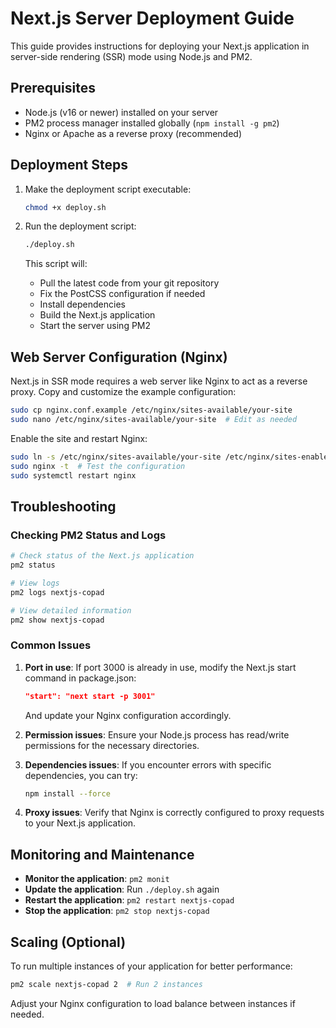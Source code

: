 # Next.js Server Deployment Guide

This guide provides instructions for deploying your Next.js application in server-side rendering (SSR) mode using Node.js and PM2.

## Prerequisites

- Node.js (v16 or newer) installed on your server
- PM2 process manager installed globally (`npm install -g pm2`)
- Nginx or Apache as a reverse proxy (recommended)

## Deployment Steps

1. Make the deployment script executable:
   ```bash
   chmod +x deploy.sh
   ```

2. Run the deployment script:
   ```bash
   ./deploy.sh
   ```

   This script will:
   - Pull the latest code from your git repository
   - Fix the PostCSS configuration if needed
   - Install dependencies
   - Build the Next.js application
   - Start the server using PM2

## Web Server Configuration (Nginx)

Next.js in SSR mode requires a web server like Nginx to act as a reverse proxy. Copy and customize the example configuration:

```bash
sudo cp nginx.conf.example /etc/nginx/sites-available/your-site
sudo nano /etc/nginx/sites-available/your-site  # Edit as needed
```

Enable the site and restart Nginx:
```bash
sudo ln -s /etc/nginx/sites-available/your-site /etc/nginx/sites-enabled/
sudo nginx -t  # Test the configuration
sudo systemctl restart nginx
```

## Troubleshooting

### Checking PM2 Status and Logs

```bash
# Check status of the Next.js application
pm2 status

# View logs
pm2 logs nextjs-copad

# View detailed information
pm2 show nextjs-copad
```

### Common Issues

1. **Port in use**:
   If port 3000 is already in use, modify the Next.js start command in package.json:
   ```json
   "start": "next start -p 3001"
   ```
   And update your Nginx configuration accordingly.

2. **Permission issues**:
   Ensure your Node.js process has read/write permissions for the necessary directories.

3. **Dependencies issues**:
   If you encounter errors with specific dependencies, you can try:
   ```bash
   npm install --force
   ```

4. **Proxy issues**:
   Verify that Nginx is correctly configured to proxy requests to your Next.js application.

## Monitoring and Maintenance

- **Monitor the application**: `pm2 monit`
- **Update the application**: Run `./deploy.sh` again
- **Restart the application**: `pm2 restart nextjs-copad`
- **Stop the application**: `pm2 stop nextjs-copad`

## Scaling (Optional)

To run multiple instances of your application for better performance:

```bash
pm2 scale nextjs-copad 2  # Run 2 instances
```

Adjust your Nginx configuration to load balance between instances if needed.